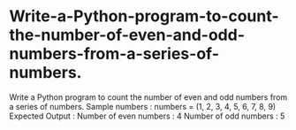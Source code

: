 # Write-a-Python-program-to-count-the-number-of-even-and-odd-numbers-from-a-series-of-numbers.
Write a Python program to count the number of even and odd numbers from a series of numbers. Sample numbers : numbers = (1, 2, 3, 4, 5, 6, 7, 8, 9)  Expected Output :  Number of even numbers : 4  Number of odd numbers : 5  
